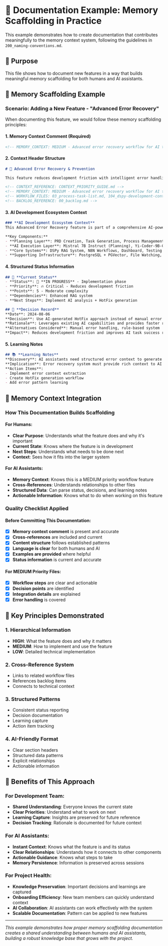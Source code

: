 # 📝 Documentation Example: Memory Scaffolding in Practice

This example demonstrates how to create documentation that contributes meaningfully to the memory context system, following the guidelines in `200_naming-conventions.md`.

<!-- CONTEXT_REFERENCE: CONTEXT_PRIORITY_GUIDE.md -->
<!-- MEMORY_CONTEXT: MEDIUM - Example of proper memory scaffolding documentation -->
<!-- RELATED_FILES: 200_naming-conventions.md, MEMORY_CONTEXT_GUIDE.md -->

<!-- MODULE_REFERENCE: 400_few-shot-context-examples_memory_context_examples.md -->
<!-- MODULE_REFERENCE: 100_ai-development-ecosystem_advanced_lens_technical_implementation.md -->
<!-- MODULE_REFERENCE: 400_few-shot-context-examples.md -->
## 🎯 **Purpose**
This file shows how to document new features in a way that builds meaningful memory scaffolding for both humans and AI assistants.

## 🧠 **Memory Scaffolding Example**

### **Scenario**: Adding a New Feature - "Advanced Error Recovery"

When documenting this feature, we would follow these memory scaffolding principles:

#### **1. Memory Context Comment (Required)**
```html
<!-- MEMORY_CONTEXT: MEDIUM - Advanced error recovery workflow for AI task execution -->
```

#### **2. Context Header Structure**
```markdown
# 🔧 Advanced Error Recovery & Prevention

This feature reduces development friction with intelligent error handling and AI-generated HotFix solutions.

<!-- CONTEXT_REFERENCE: CONTEXT_PRIORITY_GUIDE.md -->
<!-- MEMORY_CONTEXT: MEDIUM - Advanced error recovery workflow for AI task execution -->
<!-- WORKFLOW_FILES: 03_process-task-list.md, 104_dspy-development-context.md -->
<!-- BACKLOG_REFERENCE: 00_backlog.md -->
```

#### **3. AI Development Ecosystem Context**
```markdown
### **AI Development Ecosystem Context**
This Advanced Error Recovery feature is part of a comprehensive AI-powered development ecosystem that transforms ideas into working software using AI agents (Mistral 7B Instruct + Yi-Coder-9B-Chat-Q6_K). The ecosystem provides structured workflows, automated task processing, and intelligent error recovery to make AI-assisted development efficient and reliable.

**Key Components:**
- **Planning Layer**: PRD Creation, Task Generation, Process Management
- **AI Execution Layer**: Mistral 7B Instruct (Planning), Yi-Coder-9B-Chat-Q6_K (Implementation)
- **Core Systems**: DSPy RAG System, N8N Workflows, Dashboard, Testing Framework
- **Supporting Infrastructure**: PostgreSQL + PGVector, File Watching, Notification System
```

#### **4. Structured Status Information**
```markdown
## 🎯 **Current Status**
- **Status**: 🔄 **IN PROGRESS** - Implementation phase
- **Priority**: 🔥 Critical - Reduces development friction
- **Points**: 5 - Moderate complexity
- **Dependencies**: Enhanced RAG system
- **Next Steps**: Implement AI analysis + HotFix generation

## 🤔 **Decision Record**
**Date**: 2024-08-06
**Decision**: Use AI-generated HotFix approach instead of manual error handling
**Rationale**: Leverages existing AI capabilities and provides faster resolution
**Alternatives Considered**: Manual error handling, rule-based system
**Impact**: Reduces development friction and improves AI task success rate
```

#### **5. Learning Notes**
```markdown
## 📚 **Learning Notes**
**Discovery**: AI assistants need structured error context to generate effective fixes
**Implication**: Error recovery system must provide rich context to AI models
**Action Items**: 
- Implement error context extraction
- Create HotFix generation workflow
- Add error pattern learning
```

## 🔄 **Memory Context Integration**

### **How This Documentation Builds Scaffolding**

#### **For Humans:**
- **Clear Purpose**: Understands what the feature does and why it's important
- **Current State**: Knows where the feature is in development
- **Next Steps**: Understands what needs to be done next
- **Context**: Sees how it fits into the larger system

#### **For AI Assistants:**
- **Memory Context**: Knows this is a MEDIUM priority workflow feature
- **Cross-References**: Understands relationships to other files
- **Structured Data**: Can parse status, decisions, and learning notes
- **Actionable Information**: Knows what to do when working on this feature

### **Quality Checklist Applied**

#### **Before Committing This Documentation:**
- [x] **Memory context comment** is present and accurate
- [x] **Cross-references** are included and current
- [x] **Content structure** follows established patterns
- [x] **Language is clear** for both humans and AI
- [x] **Examples are provided** where helpful
- [x] **Status information** is current and accurate

#### **For MEDIUM Priority Files:**
- [x] **Workflow steps** are clear and actionable
- [x] **Decision points** are identified
- [x] **Integration details** are explained
- [x] **Error handling** is covered

## 🎯 **Key Principles Demonstrated**

### **1. Hierarchical Information**
- **HIGH**: What the feature does and why it matters
- **MEDIUM**: How to implement and use the feature
- **LOW**: Detailed technical implementation

### **2. Cross-Reference System**
- Links to related workflow files
- References backlog items
- Connects to technical context

### **3. Structured Patterns**
- Consistent status reporting
- Decision documentation
- Learning capture
- Action item tracking

### **4. AI-Friendly Format**
- Clear section headers
- Structured data patterns
- Explicit relationships
- Actionable information

## 🚀 **Benefits of This Approach**

### **For Development Team:**
- **Shared Understanding**: Everyone knows the current state
- **Clear Priorities**: Understand what to work on next
- **Learning Capture**: Insights are preserved for future reference
- **Decision Tracking**: Rationale is documented for future context

### **For AI Assistants:**
- **Instant Context**: Knows what the feature is and its status
- **Clear Relationships**: Understands how it connects to other components
- **Actionable Guidance**: Knows what steps to take
- **Memory Persistence**: Information is preserved across sessions

### **For Project Health:**
- **Knowledge Preservation**: Important decisions and learnings are captured
- **Onboarding Efficiency**: New team members can quickly understand context
- **AI Collaboration**: AI assistants can work effectively with the system
- **Scalable Documentation**: Pattern can be applied to new features

---

*This example demonstrates how proper memory scaffolding documentation creates a shared understanding between humans and AI assistants, building a robust knowledge base that grows with the project.* 